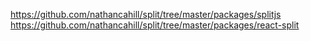 https://github.com/nathancahill/split/tree/master/packages/splitjs
https://github.com/nathancahill/split/tree/master/packages/react-split